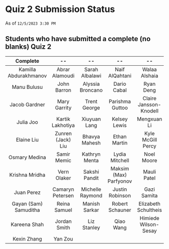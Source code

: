 # Quiz 2 Submission Status

As of `12/5/2023 3:30 PM`

## Students who have submitted a complete (no blanks) Quiz 2

Complete | --  | --  | --  | --
:--------: | :--------: | :--------: | :--------: | :--------: |
Kamilla Abdurakhmanov | Abrar Alamoudi | Sarah Albalawi | Naif AlQahtani | Walaa Alshaia 
Manu Bulusu | John Barron | Alyssia Broncano | Dario Cabal | Ryan Deng 
Jacob Gardner | Mary Garrity | Trent George | Parishma Guttoo | Claire Jansson-Knodell
Julia Joo | Kartik Lakhotiya | Xiuyuan Lang | Kelsey Lewis | Mengxuan Li 
Elaine Liu | Zunren (Jack) Liu | Bhavya Mahesh | Ethan Martin | Kyle McGill Percy
Osmary Medina | Samir Memic | Kathryn Menta | Lydia Mitchell | Noel Moore
Krishna Mridha | Vern Olaker | Sakshi Pandit | Maksim (Max) Parfyonov | Mauli Patel
Juan Perez | Camaryn Petersen | Michelle Raymond | Justin Robinson | Gazi Samita
Gayan (Sam) Samuditha | Reina Samuel | Manish Sarkar | Robert Schauner | Elizabeth Schultheis
Kareena Shah | Jordan Smith | Liz Stanley | Qiao Wang | Himiede Wilson-Sesay
Kexin Zhang | Yan Zou


